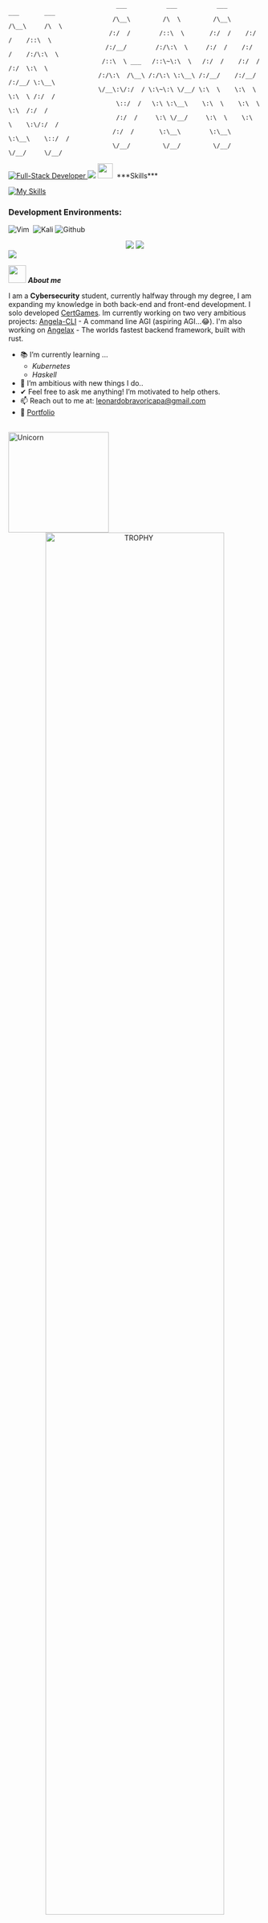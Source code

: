                                   ___           ___           ___       ___       ___
                                 /\__\         /\  \         /\__\     /\__\     /\  \
                                /:/  /        /::\  \       /:/  /    /:/  /    /::\  \
                               /:/__/        /:/\:\  \     /:/  /    /:/  /    /:/\:\  \
                              /::\  \ ___   /::\~\:\  \   /:/  /    /:/  /    /:/  \:\  \
                             /:/\:\  /\__\ /:/\:\ \:\__\ /:/__/    /:/__/    /:/__/ \:\__\
                             \/__\:\/:/  / \:\~\:\ \/__/ \:\  \    \:\  \    \:\  \ /:/  /
                                  \::/  /   \:\ \:\__\    \:\  \    \:\  \    \:\  /:/  /
                                  /:/  /     \:\ \/__/     \:\  \    \:\  \    \:\/:/  /
                                 /:/  /       \:\__\        \:\__\    \:\__\    \::/  /
                                 \/__/         \/__/         \/__/     \/__/     \/__/

<a href="https://git.io/typing-svg">
    <img src="https://readme-typing-svg.herokuapp.com?font=Montserrat&weight=500&size=25&duration=3000&pause=200&color=b30000&width=435&lines=Hello%2C+it's+Carter+Perez;Full-Stack+Dev" alt="Full-Stack Developer"/>
</a>


<img src="https://user-images.githubusercontent.com/73097560/115834477-dbab4500-a447-11eb-908a-139a6edaec5c.gif">
<img src="https://media2.giphy.com/media/QssGEmpkyEOhBCb7e1/giphy.gif?cid=ecf05e47a0n3gi1bfqntqmob8g9aid1oyj2wr3ds3mg700bl&rid=giphy.gif" width ="30">  ***Skills***

[![My Skills](https://skillicons.dev/icons?i=linux,ubuntu,kali,debian,arch,redhat,vim,bash,regex,pytorch,bsd,postman,perl,raspberrypi,rails,graphql,selenium,flask,django,fastapi,rocket,actix,nodejs,express,nestjs,spring,react,babel,nextjs,vue,vite,angular,jquery,nuxtjs,laravel,svelte,nextjs,ansible,redux,npm,reactivex,solidjs,tailwind,terraform,threejs,ts,vitest,webpack,windicss,html,rust,py,js,css,java,kotlin,ruby,c,cs,cpp,go,php,mongodb,mysql,postgres,supabase,dynamodb,firebase,sqlite,redis,git,github,docker,nginx,kubernetes,githubactions,aws,blender,apple,cloudflare,gcp,gmail,vercel,notion,gitlab,devto,androidstudio,bitbucket,bootstrap,figma)](https://skillicons.dev)

### Development Environments:
![Vim](https://img.shields.io/badge/Vim-b30000.svg?style=for-the-badge&logo=intellij-idea&logoColor=red) 
![Kali](https://img.shields.io/badge/Kali-b30000.svg?style=for-the-badge&logo=intellij-idea&logoColor=red)
![Github](https://img.shields.io/badge/Github-b30000.svg?style=for-the-badge&logo=intellij-idea&logoColor=red)

<!-- Social Links -->
<div align="center">
  <a href="mailto:carterperez@certgames.com"><img src="https://img.shields.io/badge/Gmail-D14836?style=for-the-badge&logo=gmail&logoColor=white&color=black" /></a>
  <a href="https://www.linkedin.com/in/carterperez-dev/"><img src="https://img.shields.io/badge/LinkedIn-%2312100E.svg?&style=for-the-badge&logo=linkedin&logoColor=white&color=black" /></a>
 <!-- <a href="https://aal1x-jobhub.github.io/jobhub-landing/"><img src="https://img.shields.io/badge/Website-%23.svg?&style=for-the-badge&logo=www&logoColor=white&color=black" /></a> -->
</div>

<img src="https://user-images.githubusercontent.com/73097560/115834477-dbab4500-a447-11eb-908a-139a6edaec5c.gif">

<img src = "https://github.com/7oSkaaa/7oSkaaa/blob/main/Images/about_me.gif?raw=true" width = 35> ***About me***

I am a **Cybersecurity** student, currently halfway through my degree, I am expanding my knowledge in both back-end and front-end development. I solo developed [CertGames](Certgames.com). Im currently working on two very ambitious projects: [Angela-CLI](https://github.com/CarterPerez-dev/angela-cli) - A command line AGI (aspiring AGI...😂). I'm also working on [Angelax](https://github.com/CarterPerez-dev/Angela) - The worlds fastest backend framework, built with rust.
- 📚 I’m currently learning ...
  - *Kubernetes*
  - *Haskell*
- 🚀 I’m ambitious with new things I do..
- ✔ Feel free to ask me anything! I’m motivated to help others.
- 📫 Reach out to me at: <a href="carterperez@certgames.com">leonardobravoricapa@gmail.com</a>
- 🤠 [Portfolio](carterperez-dev.com)
<br>
<img align="center" width=200px alt="Unicorn" src="https://media.tenor.com/XP4tw9P1yFoAAAAM/dedsec.gif"/>

<!-- Profile Trophies -->
<div align="center">
    <a href="https://github.com/ryo-ma/github-profile-trophy">
        <img src="https://github-profile-trophy.vercel.app/?username=CarterPerez-dev&theme=dark_lover&row=1&column=7&margin-h=15&margin-w=5&no-bg=true" alt="TROPHY" width="84%" />
    </a>
</div>

<br>

<!-- Github Stats -->
<img src="https://media.giphy.com/media/iY8CRBdQXODJSCERIr/giphy.gif" width="35"> ***Github Stats***
<img src="https://user-images.githubusercontent.com/73097560/115834477-dbab4500-a447-11eb-908a-139a6edaec5c.gif">
<br>
<p align="center">
<table align="center">
<tr>
<td width="50%" align="center">
    <img src="https://github-readme-stats.vercel.app/api?username=CarterPerez-dev&theme=dark_lover#gh-dark-mode-only&show_icons=true&count_private=true" />
    <img src="https://github-readme-streak-stats.herokuapp.com/?user=CarterPerez-dev&theme=dark_lover#gh-dark-mode-only&hide_border=false" alt="CarterPerez-dev streak" />
</td>
<td width="50%" align="center">
    <img src="https://github-readme-stats.anuraghazra1.vercel.app/api/top-langs/?username=CarterPerez-dev&theme=dark_lover#gh-dark-mode-only&hide_border=false&langs_count=10"/>
</td>
</tr>
</table>
</p>
<br>

 ```ruby 
       .                       
       |`.                     
       ;  `.                   
       ; :. \           __     
       ; ; \ \      .--"  \    
       ; ;  ; ;     :      \   
       ; ;  : :     ; ;     ;  
       ' :   ; ;    ;::     :  
        \ \  : ;--.-;; l     ; 
         \ \  ;:    :;//'-.__: 
         /\ \ ::____:::-\      
        /  ).:+'""""""""=\     
       :_,=""     /"-.    ;    
       ;"       .'    `.  |    
      :      .-^=    ==.\ |    
      |  _.-".gp      gp:;:    
      ;    /  $$      $$;: ;   
     :    :  `--      --:  |   
     ;    ;\        ,   '  |   
    :    :  \      _   /   :   
    ;    |   `.   `-' /     ;  
   :     :    :`-.__.'      |  
   ;          ;     :       |  
  :     ...._/      '.__..  |  
  ;   .'                  \ ;  
 :   /                   _ Y   
 ;  :         .g$$p.    d$$+.  
 ;  ;     :.g$$$$$$$$p.d$$$$$b 
 :  :     :$$$$$$$$$$$T$$$$$$$;
  \  ;    ;$$$$S$$$$$$$S$$$$$P 
   `.|    |$$$$S$$$$$$$S$$$$P  
     |    |T$$$$$SSSSS$$$$$$   
     :    | `T$$$$$$$$$$$$$;   
      ;   |   $$$$$$$$$$$$$    
      |   :   $$$$$$$$$$$$;    
      :    ; d$$$$$$$$$$$$;    
      |    :d$$$$$$$$$$$$$$    
      ;    :"^T$$$$$$$$$$$$b   
     :     ;   `T$$$$$$$$$$P;  
     ;    :      `T$$$$$$$P :  
     |    ;        T$$$$$P   ; 
     |   :          T$$P'    ; 
     :   ;           $'      : 
    ._;__;           :       : 
    ; ;  ;           |       : 
    :_L__:           |       ; 
    .'    ;          |       ; 
  .'      :          |      :  
 :/ _.-.  :;         |      |  
 /.'    \ |:         |      ;  
//  bug  ;| ;        |     :   
`        `' :        |     |   
             ;       |     ;   
             :       |    :    
              ;      |    |    
              :      :    ;    
              :    _.'-   ;    
              ;     /:    :    
             /     / ;     ;   
            /     :  ;     :   
           :      ;  ;     :   
           ;     :  :      :   
          :      ;  :      ;   
          ;     :   ;     :    
         :      ;   ;     ;    
         ;     :    ;    :     
         ;     ;    ;    ;     
         ;    :     ;   :      
         |    ;     ;   ;      
         |   :      ;  :       
         |   ;      ;  ;       
         :  :       :  ;       
         ;  :       :  :       
        :    ,      ;   ;      
        ;    ;      ;   :      
       :     :      :    ;     
       :     ;      :b__d$     
       $b   d$       $$$$$     
       :$bgd$;        T$P'     
        T$$$P                  
 ``` 
 ```bash                  
                ,::%%n
             ,-::%%%%%%=.
            /:::%%%(:  "-:.
          ,:::%:%%%f:     :
          f:::%:%%%%,   ."`.
         i::::%%:%%%%, .',-t
        j::::::%:%%%%i 'i  `i
        :::::::%:%%%%%  :_-=".
       /:::::::%%%%%%%i      t
      ,:::::::::%%%%%%; .    ]
      f:::::::::%%%%%;  ,.-= j,-""-.
     /::::::::::l%%%%f <--"/,'      `.
    /::::::::::l%%%%;:: "`","         \
   /:::::::::::l%%%;:-:__.,"           \
  ;:::::::::::l%%%;::::: /              :
 j::::::::::::l%%; ' '        .      __,|
 :::::::;:-''"                `.  ,%8888&n
j::::::'  _.                  :`.n88%888&i
|:::::+,-"     ,-  _.n%%%n.. :::<&88%888&b
|::;+%%%n. ..:/  .n%%%%%%%%%. :::&888%888&
|:/%%%%%%%8+:i  +%%%%%*%%%o%%.::::&88%888&
`j%%*%%%%*88%|.%%%*%%%%%%%%%%|::::&888%88&i
 `%%%%%%%%888888%%%%%%%*%%%%8::::::&88%88&H
  `%o%%%*%8o88888%%%%%%%%%888i::::/|&88%88&i
   `%%%%%%88888%%%88888888888;:::/ `888%888&
     `%%%8%%%%%%8888886888*88j::/   H888%88&h
       i%%*%%%%o%%88888888888i:/    `888%888&
       `%%%%%%%%%%%8888888888%Y      H888%88&i
        \%%%%%o%*%%%8888888%%/       `888%888&.
         `%%*%%%%%%%8888888%j         H888%88&i
          \%%%%%%%%%%888888%f         i8888%8&t
```
```ruby
                                              _..  
                                          .qd$$$$bp.
                                        .q$$$$$$$$$$m.
                                       .$$$$$$$$$$$$$$
                                     .q$$$$$$$$$$$$$$$$
                                    .$$$$$$$$$$$$P\$$$$;
                                  .q$$$$$$$$$P^"_.`;$$$$
                                 q$$$$$$$P;\   ,  /$$$$P
                               .$$$P^::Y$/`  _  .:.$$$/
                              .P.:..    \ `._.-:.. \$P
                              $':.  __.. :   :..    :'
                             /:_..::.   `. .:.    .'|
                           _::..          T:..   /  :
                        .::..             J:..  :  :
                     .::..          7:..   F:.. :  ;
                 _.::..             |:..   J:.. `./
            _..:::..               /J:..    F:.  : 
          .::::..                .T  \:..   J:.  /
         /:::...               .' `.  \:..   F_o'
        .:::...              .'     \  \:..  J ;
        ::::...           .-'`.    _.`._\:..  \'
        ':::...         .'  `._7.-'_.-  `\:.   \
         \:::...   _..-'__.._/_.--' ,:.   b:.   \._ 
          `::::..-"_.'-"_..--"      :..   /):.   `.\   
            `-:/"-7.--""            _::.-'P::..    \} 
 _....------""""""            _..--".-'   \::..     `. 
(::..              _...----"""  _.-'       `---:..    `-.
 \::..      _.-""""   `""""---""                `::...___)
  `\:._.-"""                             
```
```ruby
                           .$$$b                     ...                
                                4$$$$be...                  9$b               
                              zd$$$$$$$$$$$$$e    .z$$$$$$$$$$$               
                           J$$$$$$$$$$$$$$$$$$$$$$$$$$$$$$$$$$$$c             
                     d$- z$$$$$$$$$$$$$$$$$$$$$$$$$$$$$$$$$$$$$$$$.           
                    $$$$$$$$$$$$$$$$$$$$$$$$$$$$$$$$$$$$$$$$$$$$$$$L          
                    $$$$$$$$$$$$$$$$$$$$$$$$$$$$$$$$$$$$$$$$$$$$$$$$.         
                    $$$$$$$$$$$$$$$$$$$$$$$$$$$$$$$$$$$$$$$$$$$$$$$$b 4       
                    4$$$$$$$$$$P""   '$$F$**$$$$$$$$$$$$$$**$$$$$$$$$L.F      
                    $$$$$$$$$$F .     ^""    ^*$$$$$*     %e$$P*$$$$$$$%      
                   4$$$$$$$$$$$$                *%"              $$$$$        
                   $$$$$$$P           d$$b             d$$c       $$$$        
                   $$$$$$$          .$"  ^                "L    $$$$$F        
                $.d$$$$$$F .        P                      ^F    "*$$%        
                *$$$$$$$$$e$       $                        ^c     $$.zF      
                 "$$$$$$$$$$"    ."   4  .                      z 4$$$P       
                   ^$$$$$$"        ^r J  $               z .f   '$$P          
                    *$$$$$       3.z$$$*$L.F          4$$$$$ z   '$"          
                     $$$$$$. 3$.  3$$$$  'P          $$$$F 3$"   $%.          
                      *$$$$$$$$b  $$$     4         .$$$F   'F4$$$e$          
                   .. 4$$$$$$$$P  $""     4         d$$P     F^$$$$F          
                    $$$$$$$$$$"   4.      $         ^.      d" 3$$%           
                    ^"$$$$$ *      $e...z$"          *c    $$   L4F           
                      4P$ $ 4       ""$"F^            "**P"-    $ $           
                      4r4$%.F                    P              $ $           
                       $be$*$e                                .$Ld%           
                        ^    *$.               4$$F          JP**"            
                              .$*$$bec.  ...z$$$$$P$$$bee$$**%                
                             d"                 ""            ^*c             
                            d                                    "c           
                           $                                       "e.        
                          J"            ..       ....   $            "b       
                          $          d$$$$$$$  e$$$$$$b$*$.            *c     
                         4"         d$$$$$$$$$$$$$$$$$$$  "$c           ^$    
                         $      4$% $$$$$$$$$$$$$$$$$$$$    ^"b.          b   
                        JF      $L  $$$$$$$$$$$$$$$$$$$F       ^$e..z      b  
                       4$      J"*k ^$$$$$$$$$$$$$$$$$P           ^P       4  
                      .$      ^P  *b 4$$$$$$$$$$$$$$$F           .P        P  
                     .@       d"   $$$$$$$$$$$$$$$$$$            P        J"  
                    z$"      JF     $$$$$$$$$$$$$$$$$           $        .%   
                   J*       -$       $$$$$$$$$$$$$$$$r         d"       d%    
                  dF       .$         $$$$$$$$$$$$$$$$$c.     J%       d"     
                 $"        $"         $$$$$$$$$$$$$$$$$P*$e$$$%      zP       
                d"        $          d$$$$$$$$$$$$$$**"   ^$r^r    e"         
               4F       .$          d$$$$$$$$$$$$$$$$r      3r4..$"           
              J$       4$"        .$$$$$$$$$$$$$$$$$$$$      $ $"             
          .$$$$b.     J$         :$$$$$$$$$$$$$$$$$$$$P.de.zd$ $              
     ..eue$$$$$(*   z$"         .$$$$$$$$$$$$$$$$$$$$$$$$$$$C$ $              
  z$P*""""    $$ $d$*           $$$$$$$$$$$$$$$$$$$$$$$$$$$$$"JF              
d$$  $$*"     $$ $"            :$$$$$$$$$$$$$$$$$$$$$$$$$$$$$$"               
^$P  ^#*$$- .$"3 $             $$$$$$$$$$$$$$$$$$$$$$$$$$$$$E                 
$$$$eb zeee$$$$F4F             $$$$$$$$$$$$$$$$$$$$$$$$$$$$$$L  4$.           
^ ""#$$""   *$$$"              $$$$$$$$$$$$$$$$$$$$$$$$$$$$$$$$$$$b           
    *"                         $$$$$$$$$$$$$$$$$$$$$$$$$$$$$$$$$$$P           
                               $$$$$$$$$$$$$$$$$$$$$$$$$$$$$$$$$$$            
                          4F  4$$$$$$$$$$$$$$$$$$"4$"""""  $$$$P"             
                          $$$$$$$$$$$$P"*$$$$*"   4"    .. $                  
                          '$$$$$$$$$$F            4$$$e$ 3$P                  
                           3$$$$$$$$"             4$$$$$.d$F                  
                            ^*$$*"*%              J       .                   
                                   b              F       $                   
                                   *.             F      4F                   
                                    $                    J                    
                                     b           4       L                    
                                     4b          $      J-                    
                                      $          %     .F                     
                                     $"         d      $                      
                                    $"         :F      F                      
                                   $          .$      4-                      
                                  d"          d"      3                       
                                 4P          d"       $                       
                                <$          d"        $                       
                                d%         J$         $                       
                                $         4$$        4F                       
                               4F        4" $        4                        
                               $        :#  $        P                        
                               $       4P   *        F                        
                              4F      4F    4r      d                         
                              $      4*      $      $                         
                              P     d"       $     4F                         
                             4"    d%        4     J                          
                             $    J%         4    .F                          
                             $   4%          J    4%                          
                            d"  .$           F    $                           
                           dF   P           d"    F                           
                          J$               $$     F                           
                         dP    J           $$b    L                           
                        4P    ^F           $$$$F  *  
                       .$    .$            $$$$$$edF            
                       4$$c.d$"                $$$$$r                         
                       4$$$$$"                  "**$P
```
